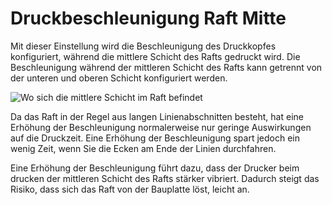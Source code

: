 Druckbeschleunigung Raft Mitte
====
Mit dieser Einstellung wird die Beschleunigung des Druckkopfes konfiguriert, während die mittlere Schicht des Rafts gedruckt wird. Die Beschleunigung während der mittleren Schicht des Rafts kann getrennt von der unteren und oberen Schicht konfiguriert werden.

![Wo sich die mittlere Schicht im Raft befindet](../../../articles/images/raft_dimensions_simplified.svg)

Da das Raft in der Regel aus langen Linienabschnitten besteht, hat eine Erhöhung der Beschleunigung normalerweise nur geringe Auswirkungen auf die Druckzeit. Eine Erhöhung der Beschleunigung spart jedoch ein wenig Zeit, wenn Sie die Ecken am Ende der Linien durchfahren.

Eine Erhöhung der Beschleunigung führt dazu, dass der Drucker beim drucken der mittleren Schicht des Rafts stärker vibriert. Dadurch steigt das Risiko, dass sich das Raft von der Bauplatte löst, leicht an.